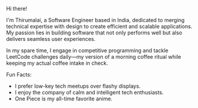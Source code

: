 Hi there!

I'm Thirumalai, a Software Engineer based in India, dedicated to merging technical expertise with design to create efficient and scalable applications. My passion lies in building software that not only performs well but also delivers seamless user experiences.

In my spare time, I engage in competitive programming and tackle LeetCode challenges daily—my version of a morning coffee ritual while keeping my actual coffee intake in check.

Fun Facts:

* I prefer low-key tech meetups over flashy displays.
* I enjoy the company of calm and intelligent tech enthusiasts.
* One Piece is my all-time favorite anime.
